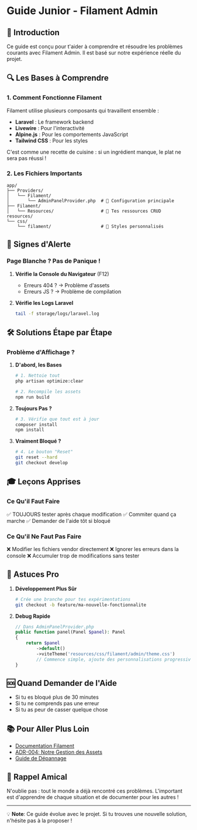 # Guide Junior - Filament Admin

## 🎯 Introduction
Ce guide est conçu pour t'aider à comprendre et résoudre les problèmes courants avec Filament Admin. Il est basé sur notre expérience réelle du projet.

## 🔍 Les Bases à Comprendre

### 1. Comment Fonctionne Filament
Filament utilise plusieurs composants qui travaillent ensemble :
- **Laravel** : Le framework backend
- **Livewire** : Pour l'interactivité
- **Alpine.js** : Pour les comportements JavaScript
- **Tailwind CSS** : Pour les styles

C'est comme une recette de cuisine : si un ingrédient manque, le plat ne sera pas réussi !

### 2. Les Fichiers Importants
```
app/
├── Providers/
│   └── Filament/
│       └── AdminPanelProvider.php  # 🎯 Configuration principale
├── Filament/
│   └── Resources/                  # 🎯 Tes ressources CRUD
resources/
└── css/
    └── filament/                   # 🎯 Styles personnalisés
```

## 🚨 Signes d'Alerte

### Page Blanche ? Pas de Panique !
1. **Vérifie la Console du Navigateur** (F12)
   - Erreurs 404 ? → Problème d'assets
   - Erreurs JS ? → Problème de compilation

2. **Vérifie les Logs Laravel**
   ```bash
   tail -f storage/logs/laravel.log
   ```

## 🛠️ Solutions Étape par Étape

### Problème d'Affichage ?
1. **D'abord, les Bases**
   ```bash
   # 1. Nettoie tout
   php artisan optimize:clear
   
   # 2. Recompile les assets
   npm run build
   ```

2. **Toujours Pas ?**
   ```bash
   # 3. Vérifie que tout est à jour
   composer install
   npm install
   ```

3. **Vraiment Bloqué ?**
   ```bash
   # 4. Le bouton "Reset"
   git reset --hard
   git checkout develop
   ```

## 🎓 Leçons Apprises

### Ce Qu'il Faut Faire
✅ TOUJOURS tester après chaque modification
✅ Commiter quand ça marche
✅ Demander de l'aide tôt si bloqué

### Ce Qu'il Ne Faut Pas Faire
❌ Modifier les fichiers vendor directement
❌ Ignorer les erreurs dans la console
❌ Accumuler trop de modifications sans tester

## 🔮 Astuces Pro

1. **Développement Plus Sûr**
   ```bash
   # Crée une branche pour tes expérimentations
   git checkout -b feature/ma-nouvelle-fonctionnalite
   ```

2. **Debug Rapide**
   ```php
   // Dans AdminPanelProvider.php
   public function panel(Panel $panel): Panel
   {
       return $panel
           ->default()
           ->viteTheme('resources/css/filament/admin/theme.css')
           // Commence simple, ajoute des personnalisations progressivement
   }
   ```

## 🆘 Quand Demander de l'Aide
- Si tu es bloqué plus de 30 minutes
- Si tu ne comprends pas une erreur
- Si tu as peur de casser quelque chose

## 📚 Pour Aller Plus Loin
- [Documentation Filament](https://filamentphp.com/)
- [ADR-004: Notre Gestion des Assets](/docs/architecture/adr/ADR-004-gestion-assets-filament.md)
- [Guide de Dépannage](/docs/learning/modules/00-admin/troubleshooting.md)

## 🤝 Rappel Amical
N'oublie pas : tout le monde a déjà rencontré ces problèmes. L'important est d'apprendre de chaque situation et de documenter pour les autres !

---
💡 **Note**: Ce guide évolue avec le projet. Si tu trouves une nouvelle solution, n'hésite pas à la proposer !
